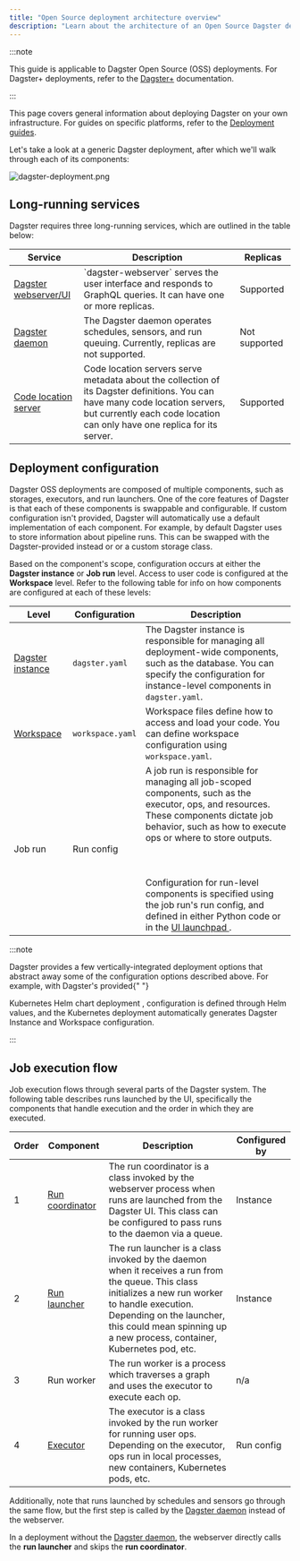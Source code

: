 ```yaml
---
title: "Open Source deployment architecture overview"
description: "Learn about the architecture of an Open Source Dagster deployment."
---
```



:::note

This guide is applicable to Dagster Open Source (OSS) deployments. For
Dagster+ deployments, refer to the [Dagster+](/dagster-plus/) documentation.

:::

This page covers general information about deploying Dagster on your own infrastructure. For guides on specific platforms, refer to the [Deployment guides](/deployment/guides).

Let's take a look at a generic Dagster deployment, after which we'll walk through each of its components:

<!-- https://excalidraw.com/#json=4771198026121216,nmLfShZ_frrUPJTUxaeI5g -->

<Image
alt="dagster-deployment.png"
src="/images/deploying/dagster-deployment.png"
width={2986}
height={1106}
/>

## Long-running services

Dagster requires three long-running services, which are outlined in the table below:

<table
  className="table"
  style={{
    width: "100%",
  }}
>
  <thead>
    <tr>
      <th
        style={{
          width: "15%",
        }}
      >
        Service
      </th>
      <th>Description</th>
      <th
        style={{
          width: "15%",
        }}
      >
        Replicas
      </th>
    </tr>
  </thead>
  <tbody>
    <tr>
      <td>
        <a href="/concepts/webserver/ui">Dagster webserver/UI</a>
      </td>
      <td>
        `dagster-webserver` serves the user interface and responds to GraphQL
        queries. It can have one or more replicas.
      </td>
      <td>Supported</td>
    </tr>
    <tr>
      <td>
        <a href="/deployment/dagster-daemon">Dagster daemon</a>
      </td>
      <td>
        The Dagster daemon operates schedules, sensors, and run queuing.
        Currently, replicas are not supported.
      </td>
      <td>Not supported</td>
    </tr>
    <tr>
      <td>
        <a href="/concepts/code-locations">Code location server</a>
      </td>
      <td>
        Code location servers serve metadata about the collection of its Dagster
        definitions. You can have many code location servers, but currently each
        code location can only have one replica for its server.
      </td>
      <td>Supported</td>
    </tr>
  </tbody>
</table>

## Deployment configuration

Dagster OSS deployments are composed of multiple components, such as storages, executors, and run launchers. One of the core features of Dagster is that each of these components is swappable and configurable. If custom configuration isn't provided, Dagster will automatically use a default implementation of each component. For example, by default Dagster uses <PyObject module="dagster._core.storage.runs" object="SqliteRunStorage" /> to store information about pipeline runs. This can be swapped with the Dagster-provided <PyObject module="dagster_postgres" object="PostgresRunStorage"/> instead or or a custom storage class.

Based on the component's scope, configuration occurs at either the **Dagster instance** or **Job run** level. Access to user code is configured at the **Workspace** level. Refer to the following table for info on how components are configured at each of these levels:

<table
  className="table"
  style={{
    width: "100%",
  }}
>
  <thead>
    <tr>
      <th
        style={{
          width: "15%",
        }}
      >
        Level
      </th>
      <th
        style={{
          width: "15%",
        }}
      >
        Configuration
      </th>
      <th>Description</th>
    </tr>
  </thead>
  <tbody>
    <tr>
      <td>
        <a href="/deployment/dagster-instance">Dagster instance</a>
      </td>
      <td>
        <code>dagster.yaml</code>
      </td>
      <td>
        The Dagster instance is responsible for managing all deployment-wide
        components, such as the database. You can specify the configuration for
        instance-level components in <code>dagster.yaml</code>.
      </td>
    </tr>
    <tr>
      <td>
        <a href="/concepts/code-locations/workspace-files">Workspace</a>
      </td>
      <td>
        <code>workspace.yaml</code>
      </td>
      <td>
        Workspace files define how to access and load your code. You can define
        workspace configuration using <code>workspace.yaml</code>.
      </td>
    </tr>
    <tr>
      <td>Job run</td>
      <td>Run config</td>
      <td>
        A job run is responsible for managing all job-scoped components, such as
        the executor, ops, and resources. These components dictate job behavior,
        such as how to execute ops or where to store outputs.
        <br></br>
        <br></br>
        Configuration for run-level components is specified using the job run's run
        config, and defined in either Python code or in the <a href="/concepts/webserver/ui#launchpad">
          UI launchpad
        </a>.
      </td>
    </tr>
  </tbody>
</table>

:::note

Dagster provides a few vertically-integrated deployment options that abstract
away some of the configuration options described above. For example, with
Dagster's provided{" "}
<Link href="/deployment/guides/kubernetes/deploying-with-helm">
Kubernetes Helm chart deployment
</Link>
, configuration is defined through Helm values, and the Kubernetes deployment automatically
generates Dagster Instance and Workspace configuration.

:::

## Job execution flow

Job execution flows through several parts of the Dagster system. The following table describes runs launched by the UI, specifically the components that handle execution and the order in which they are executed.

<table
  className="table"
  style={{
    width: "100%",
  }}
>
  <thead>
    <tr>
      <th
        style={{
          width: "5%",
        }}
      >
        Order
      </th>
      <th
        style={{
          width: "15%",
        }}
      >
        Component
      </th>
      <th>Description</th>
      <th
        style={{
          width: "15%",
        }}
      >
        Configured by
      </th>
    </tr>
  </thead>
  <tbody>
    <tr>
      <td>1</td>
      <td>
        <a href="/deployment/run-coordinator">Run coordinator</a>
      </td>
      <td>
        The run coordinator is a class invoked by the webserver process when
        runs are launched from the Dagster UI. This class can be configured to
        pass runs to the daemon via a queue.
      </td>
      <td>Instance</td>
    </tr>
    <tr>
      <td>2</td>
      <td>
        <a href="/deployment/run-launcher">Run launcher</a>
      </td>
      <td>
        The run launcher is a class invoked by the daemon when it receives a run
        from the queue. This class initializes a new run worker to handle
        execution. Depending on the launcher, this could mean spinning up a new
        process, container, Kubernetes pod, etc.
      </td>
      <td>Instance</td>
    </tr>
    <tr>
      <td>3</td>
      <td>Run worker</td>
      <td>
        The run worker is a process which traverses a graph and uses the
        executor to execute each op.
      </td>
      <td>n/a</td>
    </tr>
    <tr>
      <td>4</td>
      <td>
        <a href="/deployment/executors">Executor</a>
      </td>
      <td>
        The executor is a class invoked by the run worker for running user ops.
        Depending on the executor, ops run in local processes, new containers,
        Kubernetes pods, etc.
      </td>
      <td>Run config</td>
    </tr>
  </tbody>
</table>

Additionally, note that runs launched by schedules and sensors go through the same flow, but the first step is called by the [Dagster daemon](/deployment/dagster-daemon) instead of the webserver.

In a deployment without the [Dagster daemon](/deployment/dagster-daemon), the webserver directly calls the **run launcher** and skips the **run coordinator**.
